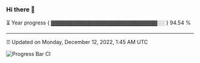 ### Hi there 👋

⏳ Year progress { ▓▓▓▓▓▓▓▓▓▓▓▓▓▓▓▓▓▓▓▓▓▓▓▓▓▓▓▓░░ } 94.54 %

---

⏰ Updated on Monday, December 12, 2022, 1:45 AM UTC

![Progress Bar CI](https://github.com/arthurbuhl/arthurbuhl/workflows/Progress%20Bar%20CI/badge.svg)
